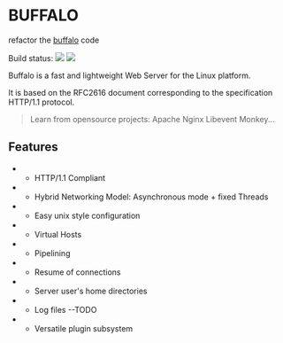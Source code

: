 # BUFFALO

refactor the [buffalo](https://github.com/kelele67/Buffalo) code

Build status:
![](https://img.shields.io/scrutinizer/build/g/filp/whoops.svg)
![](https://img.shields.io/github/license/mashape/apistatus.svg)

Buffalo is a fast and lightweight Web Server for the Linux platform.

 It is based on the RFC2616 document corresponding to the specification
 HTTP/1.1 protocol.

>Learn from opensource projects: Apache Nginx Libevent Monkey...


## Features

* - HTTP/1.1 Compliant
* - Hybrid Networking Model: Asynchronous mode + fixed Threads
* - Easy unix style configuration
* - Virtual Hosts
* - Pipelining
* - Resume of connections
* - Server user's home directories
* - Log files --TODO
* - Versatile plugin subsystem